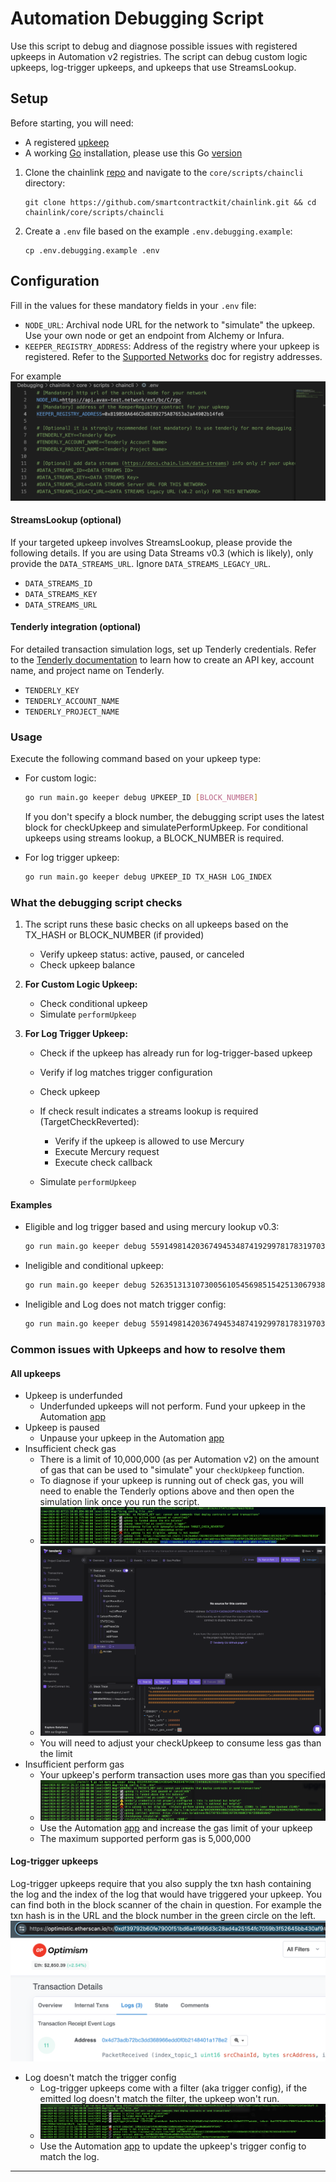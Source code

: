 # Automation Debugging Script

Use this script to debug and diagnose possible issues with registered upkeeps in Automation v2 registries. The script can debug custom logic upkeeps, log-trigger upkeeps, and upkeeps that use StreamsLookup.

## Setup

Before starting, you will need:

- A registered [upkeep](https://docs.chain.link/chainlink-automation/overview/getting-started)
- A working [Go](https://go.dev/doc/install) installation, please use this Go [version](https://github.com/smartcontractkit/chainlink/blob/develop/go.mod#L3)

1. Clone the chainlink [repo](https://github.com/smartcontractkit/chainlink) and navigate to the `core/scripts/chaincli`
    directory:
    ```
    git clone https://github.com/smartcontractkit/chainlink.git && cd chainlink/core/scripts/chaincli
    ```
1. Create a `.env` file based on the example `.env.debugging.example`:

    ```
    cp .env.debugging.example .env
    ```

## Configuration

Fill in the values for these mandatory fields in your `.env` file:

- `NODE_URL`: Archival node URL for the network to "simulate" the upkeep. Use your own node or get an endpoint from Alchemy or Infura.
- `KEEPER_REGISTRY_ADDRESS`: Address of the registry where your upkeep is registered. Refer to the [Supported Networks](https://docs.chain.link/chainlink-automation/overview/supported-networks#configurations) doc for registry addresses.
 
 For example
 ![Example_ENV_file](/core/scripts/chaincli/images/env_file_example.png "Example .ENV file")

#### StreamsLookup (optional)

If your targeted upkeep involves StreamsLookup, please provide the following details. If you are using Data Streams v0.3 (which is likely), only provide the `DATA_STREAMS_URL`. Ignore `DATA_STREAMS_LEGACY_URL`.

- `DATA_STREAMS_ID`
- `DATA_STREAMS_KEY`
- `DATA_STREAMS_URL`

#### Tenderly integration (optional)

For detailed transaction simulation logs, set up Tenderly credentials. Refer to the [Tenderly documentation](https://docs.tenderly.co/other/platform-access/how-to-generate-api-access-tokens) to learn how to create an API key, account name, and project name on Tenderly.

- `TENDERLY_KEY`
- `TENDERLY_ACCOUNT_NAME`
- `TENDERLY_PROJECT_NAME`

### Usage

Execute the following command based on your upkeep type:

- For custom logic: 

    ```bash
    go run main.go keeper debug UPKEEP_ID [BLOCK_NUMBER]
    ```
    If you don't specify a block number, the debugging script uses the latest block for checkUpkeep and simulatePerformUpkeep. For conditional upkeeps using streams lookup, a BLOCK_NUMBER is required.

- For log trigger upkeep:

    ```bash
    go run main.go keeper debug UPKEEP_ID TX_HASH LOG_INDEX
    ```

### What the debugging script checks

1. The script runs these basic checks on all upkeeps based on the TX_HASH or BLOCK_NUMBER (if provided)
    - Verify upkeep status: active, paused, or canceled
    - Check upkeep balance

2. **For Custom Logic Upkeep:**
    - Check conditional upkeep
    - Simulate `performUpkeep`

3. **For Log Trigger Upkeep:**
    - Check if the upkeep has already run for log-trigger-based upkeep
    - Verify if log matches trigger configuration
    - Check upkeep
    - If check result indicates a streams lookup is required (TargetCheckReverted):
        - Verify if the upkeep is allowed to use Mercury
        - Execute Mercury request
        - Execute check callback

    - Simulate `performUpkeep`

#### Examples
- Eligible and log trigger based and using mercury lookup v0.3:

    ```bash
    go run main.go keeper debug 5591498142036749453487419299781783197030971023186134955311257372668222176389 0xdc6d0e547a5aa85fefa5b0f3a37e3493eafb5aeba8b5f3071ce53c9e9a539e9c 0
    ```

- Ineligible and conditional upkeep:

    ```bash
    go run main.go keeper debug 52635131310730056105456985154251306793887717546629785340977553840883117540096
    ```

- Ineligible and Log does not match trigger config:

    ```bash
    go run main.go keeper debug 5591498142036749453487419299781783197030971023186134955311257372668222176389 0xc0686ae85d2a7a976ef46df6c613517b9fd46f23340ac583be4e44f5c8b7a186 1
    ```
### Common issues with Upkeeps and how to resolve them

#### All upkeeps

- Upkeep is underfunded
  - Underfunded upkeeps will not perform. Fund your upkeep in the Automation [app](https://automation.chain.link/)
- Upkeep is paused
  - Unpause your upkeep in the Automation [app](https://automation.chain.link/)
- Insufficient check gas
  - There is a limit of 10,000,000 (as per Automation v2) on the amount of gas that can be used to "simulate" your `checkUpkeep` function.
  - To diagnose if your upkeep is running out of check gas, you will need to enable the Tenderly options above and then open the simulation link once you run the script.
  - ![Insufficient Check Gas](/core/scripts/chaincli/images/insufficient_check_gas.png "Open the Tenderly simulation and switch to debug mode")
  - ![Out of Gas](/core/scripts/chaincli/images/tenderly_out_of_check_gas.png "Tenderly shows checkUpkeeps has consumed all available gas and is now out of gas")   
  - You will need to adjust your checkUpkeep to consume less gas than the limit
- Insufficient perform gas
  - Your upkeep's perform transaction uses more gas than you specified
  - ![Insufficient Perform Gas](/core/scripts/chaincli/images/insufficient_perform_gas.png "Insufficient perform gas")
  - Use the Automation [app](https://automation.chain.link/) and increase the gas limit of your upkeep
  - The maximum supported perform gas is 5,000,000

#### Log-trigger upkeeps

Log-trigger upkeeps require that you also supply the txn hash containing the log and the index of the log that would have triggered your upkeep. You can find both in the block scanner of the chain in question. For example the txn hash is in the URL and the block number in the green circle on the left.
![Txn Hash and Log Index Number](/core/scripts/chaincli/images/txnHash_and_index.png "Find txn hash and log index in block scanner") 

- Log doesn't match the trigger config
  - Log-trigger upkeeps come with a filter (aka trigger config), if the emitted log doesn't match the filter, the upkeep won't run.
  - ![Log doesn't match](/core/scripts/chaincli/images/log_trigger_log_doesnt_match.png "Log doesn't match trigger config") 
  - Use the Automation [app](https://automation.chain.link/) to update the upkeep's trigger config to match the log.
---
